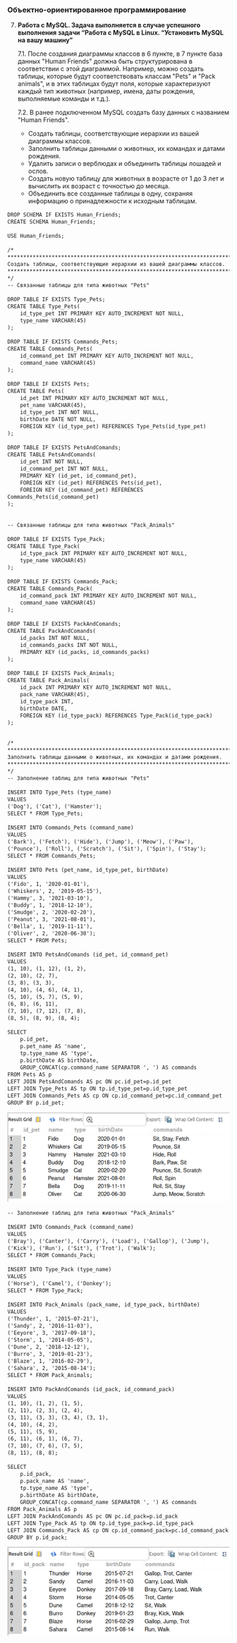 ### Объектно-ориентированное программирование

7. **Работа с MySQL. Задача выполняется в случае успешного выполнения задачи “Работа с MySQL в Linux. “Установить MySQL на вашу машину”**

    7.1. После создания диаграммы классов в 6 пункте, в 7 пункте база данных "Human Friends" должна быть структурирована в соответствии с этой диаграммой. Например, можно создать таблицы, которые будут соответствовать классам "Pets" и "Pack animals", и в этих таблицах будут поля, которые характеризуют каждый тип животных (например, имена, даты рождения, выполняемые команды и т.д.).

    7.2. В ранее подключенном MySQL создать базу данных с названием "Human Friends".
   - Создать таблицы, соответствующие иерархии из вашей диаграммы классов.
   - Заполнить таблицы данными о животных, их командах и датами рождения.
   - Удалить записи о верблюдах и объединить таблицы лошадей и ослов.
   - Создать новую таблицу для животных в возрасте от 1 до 3 лет и вычислить их возраст с точностью до месяца.
   - Объединить все созданные таблицы в одну, сохраняя информацию о принадлежности к исходным таблицам.

```
DROP SCHEMA IF EXISTS Human_Friends;
CREATE SCHEMA Human_Friends;

USE Human_Friends;

/*
***********************************************************************
Создать таблицы, соответствующие иерархии из вашей диаграммы классов.
***********************************************************************
*/
-- Связанные таблицы для типа животных "Pets"

DROP TABLE IF EXISTS Type_Pets;
CREATE TABLE Type_Pets(
	id_type_pet INT PRIMARY KEY AUTO_INCREMENT NOT NULL,
    type_name VARCHAR(45)
);

DROP TABLE IF EXISTS Commands_Pets;
CREATE TABLE Commands_Pets(
	id_command_pet INT PRIMARY KEY AUTO_INCREMENT NOT NULL,
    command_name VARCHAR(45)
);

DROP TABLE IF EXISTS Pets;
CREATE TABLE Pets(
	id_pet INT PRIMARY KEY AUTO_INCREMENT NOT NULL,
    pet_name VARCHAR(45),
    id_type_pet INT NOT NULL,
    birthDate DATE NOT NULL,
    FOREIGN KEY (id_type_pet) REFERENCES Type_Pets(id_type_pet)
);

DROP TABLE IF EXISTS PetsAndComands;
CREATE TABLE PetsAndComands(
	id_pet INT NOT NULL,
    id_command_pet INT NOT NULL,
    PRIMARY KEY (id_pet, id_command_pet), 
    FOREIGN KEY (id_pet) REFERENCES Pets(id_pet),
    FOREIGN KEY (id_command_pet) REFERENCES Commands_Pets(id_command_pet)
);


-- Связанные таблицы для типа животных "Pack_Animals"

DROP TABLE IF EXISTS Type_Pack;
CREATE TABLE Type_Pack(
	id_type_pack INT PRIMARY KEY AUTO_INCREMENT NOT NULL,
    type_name VARCHAR(45)
);

DROP TABLE IF EXISTS Commands_Pack;
CREATE TABLE Commands_Pack(
	id_command_pack INT PRIMARY KEY AUTO_INCREMENT NOT NULL,
    command_name VARCHAR(45)
);

DROP TABLE IF EXISTS PackAndComands;
CREATE TABLE PackAndComands(
	id_packs INT NOT NULL,
    id_commands_packs INT NOT NULL,
    PRIMARY KEY (id_packs, id_commands_packs)
);

DROP TABLE IF EXISTS Pack_Animals;
CREATE TABLE Pack_Animals(
	id_pack INT PRIMARY KEY AUTO_INCREMENT NOT NULL,
    pack_name VARCHAR(45),
    id_type_pack INT,
    birthDate DATE,
    FOREIGN KEY (id_type_pack) REFERENCES Type_Pack(id_type_pack)
);
```

```

/*
***********************************************************************
Заполнить таблицы данными о животных, их командах и датами рождения.
***********************************************************************
*/
-- Заполнение таблиц для типа животных "Pets"

INSERT INTO Type_Pets (type_name)
VALUES
('Dog'), ('Cat'), ('Hamster');
SELECT * FROM Type_Pets;

INSERT INTO Commands_Pets (command_name)
VALUES
('Bark'), ('Fetch'), ('Hide'), ('Jump'), ('Meow'), ('Paw'), 
('Pounce'), ('Roll'), ('Scratch'), ('Sit'), ('Spin'), ('Stay');
SELECT * FROM Commands_Pets;

INSERT INTO Pets (pet_name, id_type_pet, birthDate)
VALUES
('Fido', 1, '2020-01-01'), 
('Whiskers', 2, '2019-05-15'), 
('Hammy', 3, '2021-03-10'), 
('Buddy', 1, '2018-12-10'), 
('Smudge', 2, '2020-02-20'), 
('Peanut', 3, '2021-08-01'), 
('Bella', 1, '2019-11-11'), 
('Oliver', 2, '2020-06-30'); 
SELECT * FROM Pets;

INSERT INTO PetsAndComands (id_pet, id_command_pet)
VALUES
(1, 10), (1, 12), (1, 2), 
(2, 10), (2, 7), 
(3, 8), (3, 3), 
(4, 10), (4, 6), (4, 1), 
(5, 10), (5, 7), (5, 9), 
(6, 8), (6, 11), 
(7, 10), (7, 12), (7, 8), 
(8, 5), (8, 9), (8, 4);

SELECT 
	p.id_pet,
    p.pet_name AS 'name',
    tp.type_name AS 'type',
    p.birthDate AS birthDate,
    GROUP_CONCAT(cp.command_name SEPARATOR ', ') AS commands
FROM Pets AS p
LEFT JOIN PetsAndComands AS pc ON pc.id_pet=p.id_pet
LEFT JOIN Type_Pets AS tp ON tp.id_type_pet=p.id_type_pet
LEFT JOIN Commands_Pets AS cp ON cp.id_command_pet=pc.id_command_pet
GROUP BY p.id_pet;
```
![Заполнение таблиц для типа животных "Pets"](image/MySQL/1.png)

```
-- Заполнение таблиц для типа животных "Pack_Animals"

INSERT INTO Commands_Pack (command_name)
VALUES
('Bray'), ('Canter'), ('Carry'), ('Load'), ('Gallop'), ('Jump'), 
('Kick'), ('Run'), ('Sit'), ('Trot'), ('Walk');
SELECT * FROM Commands_Pack;

INSERT INTO Type_Pack (type_name)
VALUES
('Horse'), ('Camel'), ('Donkey');
SELECT * FROM Type_Pack;

INSERT INTO Pack_Animals (pack_name, id_type_pack, birthDate)
VALUES
('Thunder', 1, '2015-07-21'), 
('Sandy', 2, '2016-11-03'), 
('Eeyore', 3, '2017-09-18'), 
('Storm', 1, '2014-05-05'), 
('Dune', 2, '2018-12-12'), 
('Burro', 3, '2019-01-23'), 
('Blaze', 1, '2016-02-29'), 
('Sahara', 2, '2015-08-14'); 
SELECT * FROM Pack_Animals;

INSERT INTO PackAndComands (id_pack, id_command_pack)
VALUES
(1, 10), (1, 2), (1, 5), 
(2, 11), (2, 3), (2, 4), 
(3, 11), (3, 3), (3, 4), (3, 1), 
(4, 10), (4, 2), 
(5, 11), (5, 9), 
(6, 11), (6, 1), (6, 7), 
(7, 10), (7, 6), (7, 5), 
(8, 11), (8, 8);

SELECT 
	p.id_pack,
    p.pack_name AS 'name',
    tp.type_name AS 'type',
    p.birthDate AS birthDate,
    GROUP_CONCAT(cp.command_name SEPARATOR ', ') AS commands
FROM Pack_Animals AS p
LEFT JOIN PackAndComands AS pc ON pc.id_pack=p.id_pack
LEFT JOIN Type_Pack AS tp ON tp.id_type_pack=p.id_type_pack
LEFT JOIN Commands_Pack AS cp ON cp.id_command_pack=pc.id_command_pack
GROUP BY p.id_pack;
```

![Заполнение таблиц для типа животных "Pack_Animals"](image/MySQL/2.png)

